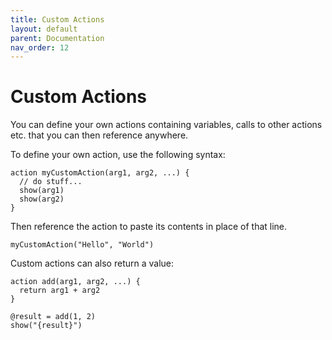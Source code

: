 ```yaml
---
title: Custom Actions
layout: default
parent: Documentation
nav_order: 12
---
```


# Custom Actions

You can define your own actions containing variables, calls to other actions etc. that you can then reference anywhere.

To define your own action, use the following syntax:

```
action myCustomAction(arg1, arg2, ...) {
  // do stuff...
  show(arg1)
  show(arg2)
}
```

Then reference the action to paste its contents in place of that line.

```
myCustomAction("Hello", "World")
```

Custom actions can also return a value:

```
action add(arg1, arg2, ...) {
  return arg1 + arg2
}

@result = add(1, 2)
show("{result}")
```
